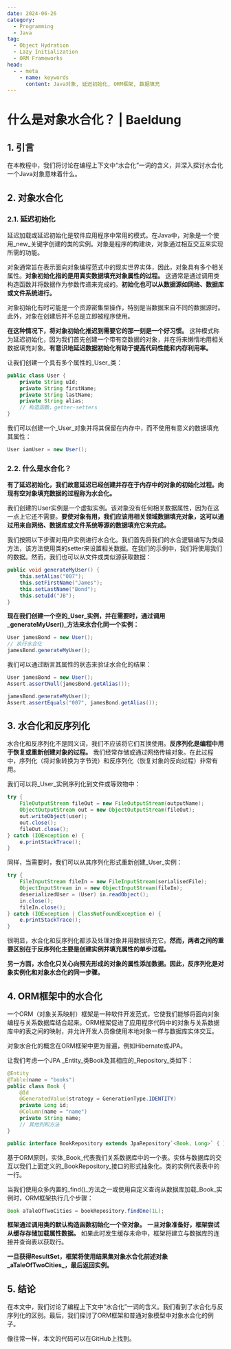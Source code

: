 ```yaml
---
date: 2024-06-26
category:
  - Programming
  - Java
tag:
  - Object Hydration
  - Lazy Initialization
  - ORM Frameworks
head:
  - - meta
    - name: keywords
      content: Java对象, 延迟初始化, ORM框架, 数据填充
---
```

# 什么是对象水合化？ | Baeldung

## 1. 引言

在本教程中，我们将讨论在编程上下文中“水合化”一词的含义，并深入探讨水合化一个Java对象意味着什么。

## 2. 对象水合化

### 2.1. 延迟初始化

延迟加载或延迟初始化是软件应用程序中常用的模式。在Java中，对象是一个使用_new_关键字创建的类的实例。对象是程序的构建块，对象通过相互交互来实现所需的功能。

对象通常旨在表示面向对象编程范式中的现实世界实体，因此，对象具有多个相关属性。**对象初始化指的是用真实数据填充对象属性的过程。** 这通常是通过调用类构造函数并将数据作为参数传递来完成的。**初始化也可以从数据源如网络、数据库或文件系统进行。**

对象初始化有时可能是一个资源密集型操作，特别是当数据来自不同的数据源时。此外，对象在创建后并不总是立即被程序使用。

**在这种情况下，将对象初始化推迟到需要它的那一刻是一个好习惯。** 这种模式称为延迟初始化，因为我们首先创建一个带有空数据的对象，并在将来懒惰地用相关数据填充对象。**有意识地延迟数据初始化有助于提高代码性能和内存利用率。**

让我们创建一个具有多个属性的_User_类：

```java
public class User {
    private String uId;
    private String firstName;
    private String lastName;
    private String alias;
    // 构造函数，getter-setters
}
```

我们可以创建一个_User_对象并将其保留在内存中，而不使用有意义的数据填充其属性：

```java
User iamUser = new User();
```

### 2.2. 什么是水合化？

**有了延迟初始化，我们故意延迟已经创建并存在于内存中的对象的初始化过程。向现有空对象填充数据的过程称为水合化。**

我们创建的User实例是一个虚拟实例。该对象没有任何相关数据属性，因为在这一点上它还不需要。**要使对象有用，我们应该用相关领域数据填充对象，这可以通过用来自网络、数据库或文件系统等源的数据填充它来完成。**

我们按照以下步骤对用户实例进行水合化。我们首先将我们的水合逻辑编写为类级方法，该方法使用类的setter来设置相关数据。在我们的示例中，我们将使用我们的数据。然而，我们也可以从文件或类似源获取数据：

```java
public void generateMyUser() {
    this.setAlias("007");
    this.setFirstName("James");
    this.setLastName("Bond");
    this.setuId("JB");
}
```

**现在我们创建一个空的_User_实例，并在需要时，通过调用_generateMyUser()_方法来水合化同一个实例：**

```java
User jamesBond = new User();
// 执行水合化
jamesBond.generateMyUser();
```

我们可以通过断言其属性的状态来验证水合化的结果：

```java
User jamesBond = new User();
Assert.assertNull(jamesBond.getAlias());

jamesBond.generateMyUser();
Assert.assertEquals("007", jamesBond.getAlias());
```

## 3. 水合化和反序列化

水合化和反序列化不是同义词，我们不应该将它们互换使用。**反序列化是编程中用于恢复或重新创建对象的过程。** 我们经常存储或通过网络传输对象。在此过程中，序列化（将对象转换为字节流）和反序列化（恢复对象的反向过程）非常有用。

我们可以将_User_实例序列化到文件或等效物中：

```java
try {
    FileOutputStream fileOut = new FileOutputStream(outputName);
    ObjectOutputStream out = new ObjectOutputStream(fileOut);
    out.writeObject(user);
    out.close();
    fileOut.close();
} catch (IOException e) {
    e.printStackTrace();
}
```

同样，当需要时，我们可以从其序列化形式重新创建_User_实例：

```java
try {
    FileInputStream fileIn = new FileInputStream(serialisedFile);
    ObjectInputStream in = new ObjectInputStream(fileIn);
    deserializedUser = (User) in.readObject();
    in.close();
    fileIn.close();
} catch (IOException | ClassNotFoundException e) {
    e.printStackTrace();
}
```

很明显，水合化和反序列化都涉及处理对象并用数据填充它。**然而，两者之间的重要区别在于反序列化主要是创建实例并填充属性的单步过程。**

**另一方面，水合化只关心向预先形成的对象的属性添加数据。因此，反序列化是对象实例化和对象水合化的同一步骤。**

## 4. ORM框架中的水合化

一个ORM（对象关系映射）框架是一种软件开发范式，它使我们能够将面向对象编程与关系数据库结合起来。ORM框架促进了应用程序代码中的对象与关系数据库中的表之间的映射，并允许开发人员像使用本地对象一样与数据库实体交互。

对象水合化的概念在ORM框架中更为普遍，例如Hibernate或JPA。

让我们考虑一个JPA _Entity_类Book及其相应的_Repository_类如下：

```java
@Entity
@Table(name = "books")
public class Book {
    @Id
    @GeneratedValue(strategy = GenerationType.IDENTITY)
    private Long id;
    @Column(name = "name")
    private String name;
    // 其他列和方法
}
```

```java
public interface BookRepository extends JpaRepository`<Book, Long>` { }
```

基于ORM原则，实体_Book_代表我们关系数据库中的一个表。实体与数据库的交互以我们上面定义的_BookRepository_接口的形式抽象化。类的实例代表表中的一行。

当我们使用众多内置的_find()_方法之一或使用自定义查询从数据库加载_Book_实例时，ORM框架执行几个步骤：

```java
Book aTaleOfTwoCities = bookRepository.findOne(1L);
```

**框架通过调用类的默认构造函数初始化一个空对象。** **一旦对象准备好，框架尝试从缓存存储加载属性数据。** 如果此时发生缓存未命中，框架将建立与数据库的连接并查询表以获取行。

**一旦获得ResultSet，框架将使用结果集对象水合化前述对象_aTaleOfTwoCities_，最后返回实例。**

## 5. 结论

在本文中，我们讨论了编程上下文中“水合化”一词的含义。我们看到了水合化与反序列化的区别。最后，我们探讨了ORM框架和普通对象模型中对象水合化的例子。

像往常一样，本文的代码可以在GitHub上找到。